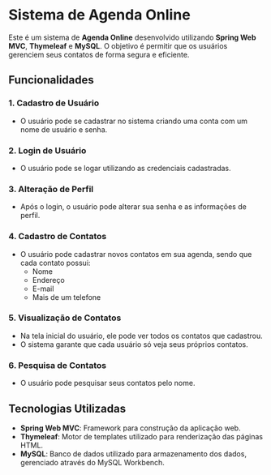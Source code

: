 # Sistema de Agenda Online

Este é um sistema de **Agenda Online** desenvolvido utilizando **Spring Web MVC**, **Thymeleaf** e **MySQL**. O objetivo é permitir que os usuários gerenciem seus contatos de forma segura e eficiente.

## Funcionalidades

### 1. Cadastro de Usuário
- O usuário pode se cadastrar no sistema criando uma conta com um nome de usuário e senha.

### 2. Login de Usuário
- O usuário pode se logar utilizando as credenciais cadastradas.

### 3. Alteração de Perfil
- Após o login, o usuário pode alterar sua senha e as informações de perfil.

### 4. Cadastro de Contatos
- O usuário pode cadastrar novos contatos em sua agenda, sendo que cada contato possui:
  - Nome
  - Endereço
  - E-mail
  - Mais de um telefone

### 5. Visualização de Contatos
- Na tela inicial do usuário, ele pode ver todos os contatos que cadastrou.
- O sistema garante que cada usuário só veja seus próprios contatos.

### 6. Pesquisa de Contatos
- O usuário pode pesquisar seus contatos pelo nome.

## Tecnologias Utilizadas

- **Spring Web MVC**: Framework para construção da aplicação web.
- **Thymeleaf**: Motor de templates utilizado para renderização das páginas HTML.
- **MySQL**: Banco de dados utilizado para armazenamento dos dados, gerenciado através do MySQL Workbench.
